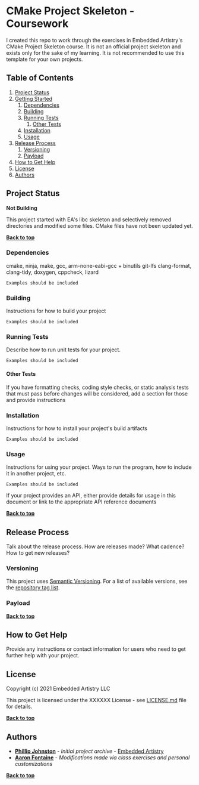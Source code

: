 # CMake Project Skeleton - Coursework

I created this repo to work through the exercises in Embedded Artistry's CMake Project Skeleton course.  It is not an official project skeleton and exists only for the sake of my learning.  It is not recommended to use this template for your own projects.

## Table of Contents

1. [Project Status](#project-status)
1. [Getting Started](#getting-started)
	1. [Dependencies](#dependencies)
	1. [Building](#building)
	2. [Running Tests](#running-tests)
		1. [Other Tests](#other-tests)
	1. [Installation](#installation)
	1. [Usage](#usage)
1. [Release Process](#release-process)
	1. [Versioning](#versioning)
	1. [Payload](#payload)
1. [How to Get Help](#how-to-get-help)
1. [License](#license)
1. [Authors](#authors)

## Project Status

**Not Building**

This project started with EA's libc skeleton and selectively removed directories and modified some files.  CMake files have not been updated yet.

**[Back to top](#table-of-contents)**

### Dependencies

cmake, ninja, make, gcc, arm-none-eabi-gcc + binutils
git-lfs
clang-format, clang-tidy, doxygen, cppcheck, lizard

```
Examples should be included
```

### Building

Instructions for how to build your project

```
Examples should be included
```

### Running Tests

Describe how to run unit tests for your project.

```
Examples should be included
```

#### Other Tests

If you have formatting checks, coding style checks, or static analysis tests that must pass before changes will be considered, add a section for those and provide instructions

### Installation

Instructions for how to install your project's build artifacts

```
Examples should be included
```

### Usage

Instructions for using your project. Ways to run the program, how to include it in another project, etc.

```
Examples should be included
```

If your project provides an API, either provide details for usage in this document or link to the appropriate API reference documents

**[Back to top](#table-of-contents)**

## Release Process

Talk about the release process. How are releases made? What cadence? How to get new releases?

### Versioning

This project uses [Semantic Versioning](http://semver.org/). For a list of available versions, see the [repository tag list](https://github.com/your/project/tags).

### Payload

**[Back to top](#table-of-contents)**

## How to Get Help

Provide any instructions or contact information for users who need to get further help with your project.

## License

Copyright (c) 2021 Embedded Artistry LLC

This project is licensed under the XXXXXX License - see [LICENSE.md](LICENSE.md) file for details.

**[Back to top](#table-of-contents)**

## Authors

* **[Phillip Johnston](https://github.com/phillipjohnston)** - *Initial project archive* - [Embedded Artistry](https://github.com/embeddedartistry)
* **[Aaron Fontaine](https://github.com/AFontaine79)** - *Modifications made via class exercises and personal customizations*

**[Back to top](#table-of-contents)**
